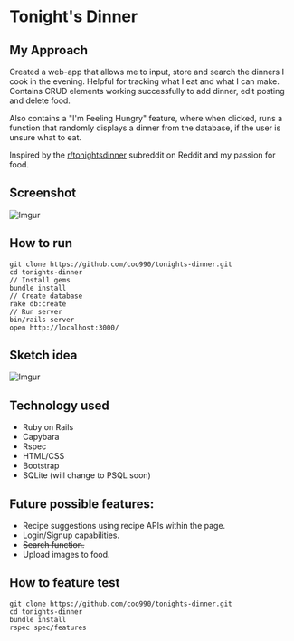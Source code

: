 # Tonight's Dinner

## My Approach
Created a web-app that allows me to input, store and search the dinners I cook in the evening. Helpful for tracking what I eat and what I can make. Contains CRUD elements working successfully to add dinner, edit posting and delete food. 

Also contains a "I'm Feeling Hungry" feature, where when clicked, runs a function that randomly displays a dinner from the database, if the user is unsure what to eat.

Inspired by the [r/tonightsdinner](https://www.reddit.com/r/tonightsdinner/) subreddit on Reddit and my passion for food.

## Screenshot

![Imgur](https://i.imgur.com/YwSJnfC.png)

## How to run
```
git clone https://github.com/coo990/tonights-dinner.git
cd tonights-dinner
// Install gems
bundle install
// Create database
rake db:create
// Run server
bin/rails server
open http://localhost:3000/
```

## Sketch idea
![Imgur](https://i.imgur.com/sPqEjEx.jpg)

## Technology used
- Ruby on Rails
- Capybara
- Rspec
- HTML/CSS
- Bootstrap
- SQLite (will change to PSQL soon)

## Future possible features:
 - Recipe suggestions using recipe APIs within the page.
 - Login/Signup capabilities.
 - ~~Search function.~~
 - Upload images to food.

## How to feature test
```
git clone https://github.com/coo990/tonights-dinner.git
cd tonights-dinner
bundle install
rspec spec/features
```